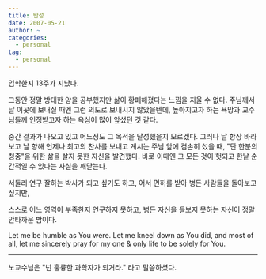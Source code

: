 ```yaml
---
title: 반성
date: 2007-05-21
author: ~
categories:
  - personal
tag:
  - personal
---
```




입학한지 13주가 지났다.

그동안 정말 방대한 양을 공부했지만 삶이 황폐해졌다는 느낌을 지울 수 없다. 주님께서 날 이곳에 보내실 때엔 그런 의도로 보내시지 않았을텐데, 높아지고자 하는 욕망과 교수님들께 인정받고자 하는 욕심이 많이 앞섰던 것 같다.

중간 결과가 나오고 있고 어느정도 그 목적을 달성했을지 모르겠다. 그러나  날 항상 바라보고 날 향해 언제나 최고의 찬사를 보내고 계시는 주님 앞에 겸손히 섰을 때, "단 한분의 청중"을 위한 삶을 살지 못한 자신을 발견했다. 바로 이때엔 그 모든 것이 헛되고 한낱 순간적일 수 있다는 사실을 깨닫는다.

서둘러 연구 잘하는 박사가 되고 싶기도 하고,
어서 면허를 받아 병든 사람들을 돌아보고 싶지만,

스스로 어느 영역이 부족한지 연구하지 못하고, 
병든 자신을 돌보지 못하는 자신이 정말 안타까운 밤이다.

Let me be humble as You were.
Let me kneel down as You did,
and most of all,
let me sincerely pray for my one & only life  to be solely for You.

-------------

노교수님은 "넌 훌륭한 과학자가 되거라." 라고 말씀하셨다.



 






